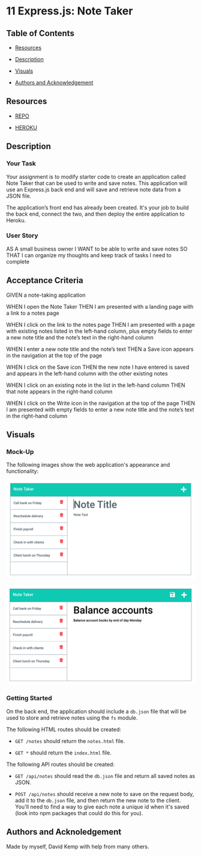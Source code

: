 # 11 Express.js: Note Taker

## Table of Contents

- [Resources](#resources)

- [Description](#description)

- [Visuals](#visuals)

- [Authors and Acknowledgement](#authors-and-acknowledgement)

## Resources

- [REPO](https://github.com/okdavekk/note-taker)

- [HEROKU](https://intense-garden-19677.herokuapp.com/)

## Description
### Your Task
Your assignment is to modify starter code to create an application called Note Taker that can be used to write and save notes. This application will use an Express.js back end and will save and retrieve note data from a JSON file.

The application’s front end has already been created. It's your job to build the back end, connect the two, and then deploy the entire application to Heroku.

### User Story
AS A small business owner I WANT to be able to write and save notes
SO THAT I can organize my thoughts and keep track of tasks I need to complete

## Acceptance Criteria
GIVEN a note-taking application

WHEN I open the Note Taker THEN I am presented with a landing page with a link to a notes page

WHEN I click on the link to the notes page THEN I am presented with a page with existing notes listed in the left-hand column, plus empty fields to enter a new note title and the note’s text in the right-hand column

WHEN I enter a new note title and the note’s text THEN a Save icon appears in the navigation at the top of the page

WHEN I click on the Save icon THEN the new note I have entered is saved and appears in the left-hand column with the other existing notes

WHEN I click on an existing note in the list in the left-hand column THEN that note appears in the right-hand column

WHEN I click on the Write icon in the navigation at the top of the page THEN I am presented with empty fields to enter a new note title and the note’s text in the right-hand column

## Visuals
### Mock-Up
The following images show the web application's appearance and functionality:

![Existing notes are listed in the left-hand column with empty fields on the right-hand side for the new note’s title and text.](./Assets/11-express-homework-demo-01.png)

![Note titled “Balance accounts” reads, “Balance account books by end of day Monday,” with other notes listed on the left.](./Assets/11-express-homework-demo-02.png)


### Getting Started
On the back end, the application should include a `db.json` file that will be used to store and retrieve notes using the `fs` module.

The following HTML routes should be created:

* `GET /notes` should return the `notes.html` file.

* `GET *` should return the `index.html` file.

The following API routes should be created:

* `GET /api/notes` should read the `db.json` file and return all saved notes as JSON.

* `POST /api/notes` should receive a new note to save on the request body, add it to the `db.json` file, and then return the new note to the client. You'll need to find a way to give each note a unique id when it's saved (look into npm packages that could do this for you).


## Authors and Acknoledgement
Made by myself, David Kemp with help from many others.
